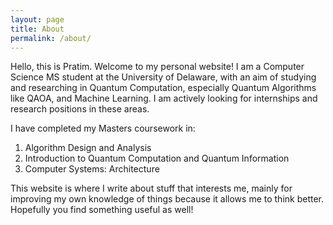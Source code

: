 ```yaml
---
layout: page
title: About
permalink: /about/
---
```


Hello, this is Pratim. Welcome to my personal website! I am a Computer Science MS student at the University of Delaware, with an aim of studying and researching in Quantum Computation, especially Quantum Algorithms like QAOA, and Machine Learning. I am actively looking for internships and research positions in these areas.

I have completed my Masters coursework in: 
1. Algorithm Design and Analysis
2. Introduction to Quantum Computation and Quantum Information
3. Computer Systems: Architecture

This website is where I write about stuff that interests me, mainly for improving my own knowledge of things because it allows me to think better. Hopefully you find something useful as well! 
